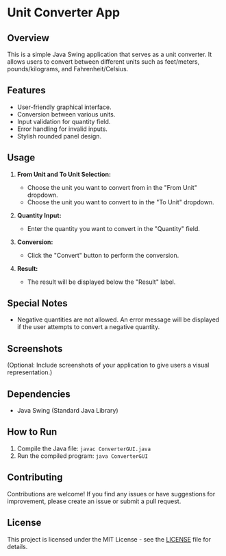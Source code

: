 # Unit Converter App

## Overview

This is a simple Java Swing application that serves as a unit converter. It allows users to convert between different units such as feet/meters, pounds/kilograms, and Fahrenheit/Celsius.

## Features

- User-friendly graphical interface.
- Conversion between various units.
- Input validation for quantity field.
- Error handling for invalid inputs.
- Stylish rounded panel design.

## Usage

1. **From Unit and To Unit Selection:**
   - Choose the unit you want to convert from in the "From Unit" dropdown.
   - Choose the unit you want to convert to in the "To Unit" dropdown.

2. **Quantity Input:**
   - Enter the quantity you want to convert in the "Quantity" field.

3. **Conversion:**
   - Click the "Convert" button to perform the conversion.

4. **Result:**
   - The result will be displayed below the "Result" label.

## Special Notes

- Negative quantities are not allowed. An error message will be displayed if the user attempts to convert a negative quantity.

## Screenshots

(Optional: Include screenshots of your application to give users a visual representation.)

## Dependencies

- Java Swing (Standard Java Library)

## How to Run

1. Compile the Java file: `javac ConverterGUI.java`
2. Run the compiled program: `java ConverterGUI`

## Contributing

Contributions are welcome! If you find any issues or have suggestions for improvement, please create an issue or submit a pull request.

## License

This project is licensed under the MIT License - see the [LICENSE](LICENSE) file for details.
